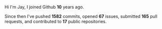 Hi I'm Jay, I joined Github **10** years ago.

Since then I've pushed **1582** commits, opened **67** issues, submitted **165** pull requests, and contributed to **17** public repositories.
